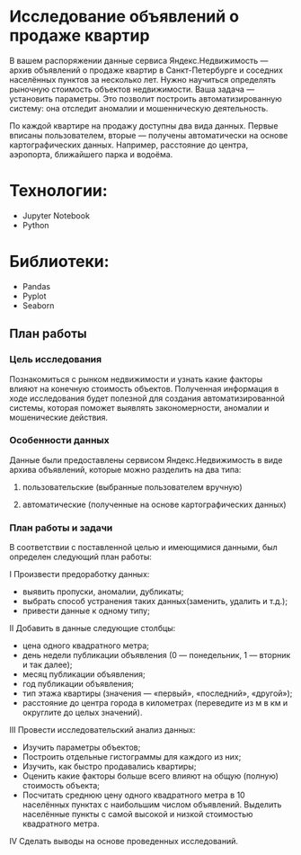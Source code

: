 # Исследование объявлений о продаже квартир

В вашем распоряжении данные сервиса Яндекс.Недвижимость — архив объявлений о продаже квартир в Санкт-Петербурге и соседних населённых пунктов за несколько лет. Нужно научиться определять рыночную стоимость объектов недвижимости. Ваша задача — установить параметры. Это позволит построить автоматизированную систему: она отследит аномалии и мошенническую деятельность.

По каждой квартире на продажу доступны два вида данных. Первые вписаны пользователем, вторые — получены автоматически на основе картографических данных. Например, расстояние до центра, аэропорта, ближайшего парка и водоёма.

# Технологии:

* Jupyter Notebook
* Python
  
# Библиотеки:
* Pandas
* Pyplot
* Seaborn

## План работы

### Цель исследования

Познакомиться с рынком недвижимости и узнать какие факторы влияют на конечную стоимость объектов. Полученная информация в ходе исследования будет полезной для создания автоматизированной системы, которая поможет выявлять закономерности, аномалии и мошенические действия.

### Особенности данных

Данные были предоставлены сервисом Яндекс.Недвижимость в виде архива объявлений, которые можно разделить на два типа:

1. пользовательские (выбранные пользователем вручную)

2. автоматические (полученные на основе картографических данных)

### План работы и задачи

В соответствии с поставленной целью и имеющимися данными, был определен следующий план работы:

I Произвести предоработку данных:

- выявить пропуски, аномалии, дубликаты;
- выбрать способ устранения таких данных(заменить, удалить и т.д.);
- привести данные к одному типу;

II Добавить в данные следующие столбцы:

- цена одного квадратного метра;
- день недели публикации объявления (0 — понедельник, 1 — вторник и так далее);
- месяц публикации объявления;
- год публикации объявления;
- тип этажа квартиры (значения — «первый», «последний», «другой»);
- расстояние до центра города в километрах (переведите из м в км и округлите до целых значений).

III Провести исследовательский анализ данных:

- Изучить параметры объектов;
- Построить отдельные гистограммы для каждого из них;
- Изучить, как быстро продавались квартиры;
- Оценить какие факторы больше всего влияют на общую (полную) стоимость объекта;
- Посчитать среднюю цену одного квадратного метра в 10 населённых пунктах с наибольшим числом объявлений. Выделить населённые пункты       с самой высокой и низкой стоимостью квадратного метра. 

IV Сделать выводы на основе проведенных исследований.
